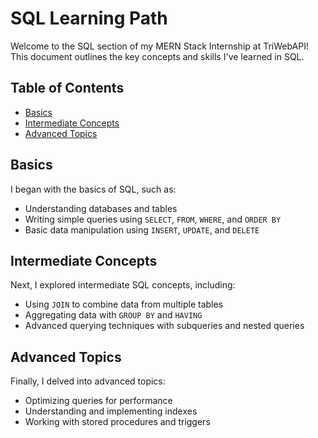 # SQL Learning Path

Welcome to the SQL section of my MERN Stack Internship at TriWebAPI! This document outlines the key concepts and skills I've learned in SQL.

## Table of Contents

- [Basics](#basics)
- [Intermediate Concepts](#intermediate-concepts)
- [Advanced Topics](#advanced-topics)

## Basics

I began with the basics of SQL, such as:
- Understanding databases and tables
- Writing simple queries using `SELECT`, `FROM`, `WHERE`, and `ORDER BY`
- Basic data manipulation using `INSERT`, `UPDATE`, and `DELETE`

## Intermediate Concepts

Next, I explored intermediate SQL concepts, including:
- Using `JOIN` to combine data from multiple tables
- Aggregating data with `GROUP BY` and `HAVING`
- Advanced querying techniques with subqueries and nested queries

## Advanced Topics

Finally, I delved into advanced topics:
- Optimizing queries for performance
- Understanding and implementing indexes
- Working with stored procedures and triggers


